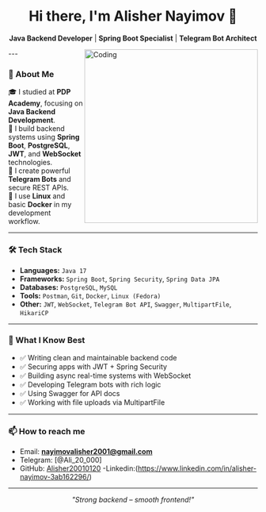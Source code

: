 <h1 align="center">Hi there, I'm Alisher Nayimov 👋</h1>

<p align="center">
  <b>Java Backend Developer</b> | <b>Spring Boot Specialist</b> | <b>Telegram Bot Architect</b>
</p>
<img align="right" alt="Coding" width="350" src="https://media.giphy.com/media/qgQUggAC3Pfv687qPC/giphy.gif" />
---

### 🚀 About Me

🎓 I studied at <b>PDP Academy</b>, focusing on **Java Backend Development**.  
💼 I build backend systems using **Spring Boot**, **PostgreSQL**, **JWT**, and **WebSocket** technologies.  
🤖 I create powerful **Telegram Bots** and secure REST APIs.  
🐧 I use **Linux** and basic **Docker** in my development workflow.

---

### 🛠️ Tech Stack

- **Languages:** `Java 17`
- **Frameworks:** `Spring Boot`, `Spring Security`, `Spring Data JPA`
- **Databases:** `PostgreSQL`, `MySQL`
- **Tools:** `Postman`, `Git`, `Docker`, `Linux (Fedora)`
- **Other:** `JWT`, `WebSocket`, `Telegram Bot API`, `Swagger`, `MultipartFile`, `HikariCP`

---

### 🧠 What I Know Best

- ✅ Writing clean and maintainable backend code
- ✅ Securing apps with JWT + Spring Security
- ✅ Building async real-time systems with WebSocket
- ✅ Developing Telegram bots with rich logic
- ✅ Using Swagger for API docs
- ✅ Working with file uploads via MultipartFile

---

### 📫 How to reach me

- Email: **nayimovalisher2001@gmail.com**
- Telegram: [@Ali_20_000]
- GitHub: [Alisher20010120](https://github.com/Alisher20010120)
-Linkedin:(https://www.linkedin.com/in/alisher-nayimov-3ab162296/)
---

<p align="center">
  <i>"Strong backend – smooth frontend!"</i>
</p>

